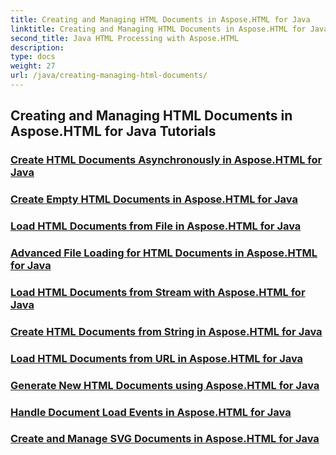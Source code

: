 ```yaml
---
title: Creating and Managing HTML Documents in Aspose.HTML for Java
linktitle: Creating and Managing HTML Documents in Aspose.HTML for Java
second_title: Java HTML Processing with Aspose.HTML
description: 
type: docs
weight: 27
url: /java/creating-managing-html-documents/
---
```


## Creating and Managing HTML Documents in Aspose.HTML for Java Tutorials
### [Create HTML Documents Asynchronously in Aspose.HTML for Java](./create-html-documents-async/)
### [Create Empty HTML Documents in Aspose.HTML for Java](./create-empty-html-documents/)
### [Load HTML Documents from File in Aspose.HTML for Java](./load-html-documents-from-file/)
### [Advanced File Loading for HTML Documents in Aspose.HTML for Java](./advanced-file-loading-html-documents/)
### [Load HTML Documents from Stream with Aspose.HTML for Java](./load-html-documents-from-stream/)
### [Create HTML Documents from String in Aspose.HTML for Java](./create-html-documents-from-string/)
### [Load HTML Documents from URL in Aspose.HTML for Java](./load-html-documents-from-url/)
### [Generate New HTML Documents using Aspose.HTML for Java](./generate-new-html-documents/)
### [Handle Document Load Events in Aspose.HTML for Java](./handle-document-load-events/)
### [Create and Manage SVG Documents in Aspose.HTML for Java](./create-manage-svg-documents/)